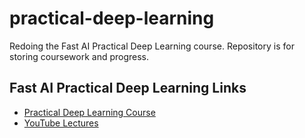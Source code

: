 # practical-deep-learning

Redoing the Fast AI Practical Deep Learning course. Repository is for storing coursework and progress.

## Fast AI Practical Deep Learning Links
- [Practical Deep Learning Course](https://course.fast.ai/)
- [YouTube Lectures](https://www.youtube.com/playlist?list=PLfYUBJiXbdtSvpQjSnJJ_PmDQB_VyT5iU)
